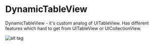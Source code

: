 # DynamicTableView
DynamicTableView - it's custom analog of UITableView. Has different features which hard to get from UITableView or UICollectionView.

![alt tag](http://media.giphy.com/media/kEKcOWl8RMLde/giphy.gif)
